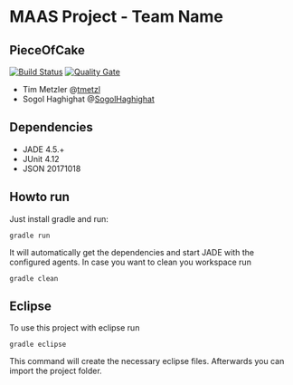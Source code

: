 # MAAS Project - Team Name 

## PieceOfCake
[![Build Status](https://travis-ci.org/HBRS-MAAS/project-pieceofcake.svg?branch=master)](https://travis-ci.org/HBRS-MAAS/project-pieceofcake)
[![Quality Gate](https://sonarcloud.io/api/badges/gate?key=project-pieceofcake)](https://sonarcloud.io/dashboard?id=project-pieceofcake)
* Tim Metzler @[tmetzl](http://github.com/tmetzl)
* Sogol Haghighat @[SogolHaghighat](http://github.com/SogolHaghighat)

## Dependencies
* JADE 4.5.+
* JUnit 4.12
* JSON 20171018

## Howto run
Just install gradle and run:

    gradle run

It will automatically get the dependencies and start JADE with the configured agents.
In case you want to clean you workspace run

    gradle clean

## Eclipse
To use this project with eclipse run

    gradle eclipse

This command will create the necessary eclipse files.
Afterwards you can import the project folder.
